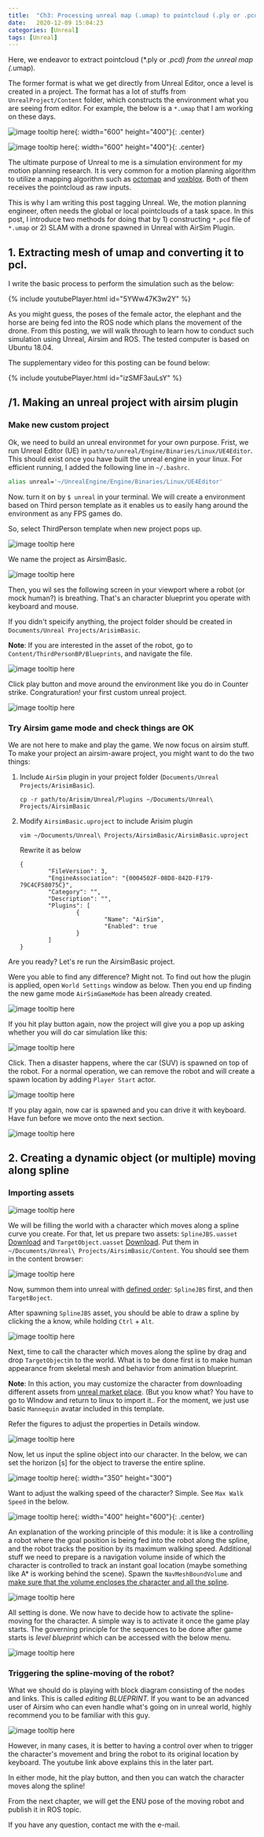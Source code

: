 ```yaml
---
title:  "Ch3: Processing unreal map (.umap) to pointcloud (.ply or .pcd)"
date:   2020-12-09 15:04:23
categories: [Unreal]
tags: [Unreal]
---
```


Here, we endeavor to extract pointcloud (*.ply or *.pcd) from  the unreal map (*.umap).

The former format is what we get directly from Unreal Editor, once a level is created in a project.   The format has a lot of stuffs from `UnrealProject/Content` folder, which constructs the environment  what you are seeing from editor.  For example, the below is a `*.umap` that I am working on these days. 

![image tooltip here](/images/ch3/factory1.png){: width="600" height="400"}{: .center} 

![image tooltip here](/images/ch3/factory2.png){: width="600" height="400"}{: .center} 

The ultimate purpose of Unreal to me is a simulation environment for my motion planning research. It is very common for a  motion planning algorithm to utilize a mapping algorithm such as [octomap](https://octomap.github.io/) and [voxblox](https://github.com/ethz-asl/voxblox).  Both of them receives the pointcloud as raw inputs. 

This is why I am writing this post tagging Unreal. We, the motion planning engineer, often needs the global or local  pointclouds of a task space. In this post, I introduce two methods for doing that by 1) constructing `*.pcd` file of `*.umap` or 2) SLAM with a drone spawned in Unreal with AirSim Plugin. 

## 1. Extracting mesh of umap and converting it to pcl.       



 







  

 





I write the basic process to perform the simulation such as the below: 

{% include youtubePlayer.html id="5YWw47K3w2Y" %}

As you might guess, the poses of the female actor, the elephant and the horse are being fed into the 
ROS node which plans the movement of the drone. From this posting, we will walk through to learn how to conduct such simulation using Unreal, Airsim and ROS. The tested computer is based on Ubuntu 18.04. 

The supplementary video for this posting can be found below:  

{% include youtubePlayer.html id="izSMF3auLsY" %}





## /1. Making an unreal project with airsim plugin 

### Make new custom project

Ok, we need to build an unreal environmet for your own purpose. Frist, we run Unreal Editor (UE) in `path/to/unreal/Engine/Binaries/Linux/UE4Editor`. This should  exist once you have built the unreal engine in your linux. For efficient running, I added the following line in `~/.bashrc`.

```bash
alias unreal='~/UnrealEngine/Engine/Binaries/Linux/UE4Editor'
```

Now. turn it on by `$ unreal` in your terminal. We will create a environment based on Third person template as it enables us to easily hang around the environment as any FPS games do.  

So, select ThirdPerson template when new project pops up. 

![image tooltip here](/images/ch1/s2.png)

We  name the project as AirsimBasic.

![image tooltip here](/images/ch1/s1.png)

Then, you wil ses the following screen in your viewport where a robot (or mock human?) is breathing. That's an character blueprint you operate with keyboard and mouse. 

If you didn't speicify anything, the project folder should be created in `Documents/Unreal Projects/ArisimBasic`. 

**Note**: If you are interested in the asset of the robot, go to `Content/ThirdPersonBP/Blueprints`, and navigate the file. 


![image tooltip here](/images/ch1/s4.png)

Click play button and move around the environment  like you do in Counter strike. Congraturation! your first custom unreal project. 

![image tooltip here](/images/ch1/s5.gif)


### Try Airsim game mode and check things are OK  

We are not here to make and play the game. We now focus on airsim stuff. To make your project an airsim-aware project,  you might want to do the two things: 

1. Include `AirSim` plugin in your project folder (`Documents/Unreal Projects/ArisimBasic`).

   ```
   cp -r path/to/Arisim/Unreal/Plugins ~/Documents/Unreal\ Projects/AirsimBasic 
   ```

2. Modify  `AirsimBasic.uproject`  to include Arisim plugin  

   ```
   vim ~/Documents/Unreal\ Projects/AirsimBasic/AirsimBasic.uproject 
   ```

   Rewrite it as  below 

   ```
   {
           "FileVersion": 3,
           "EngineAssociation": "{0004502F-08D8-842D-F179-79C4CF58075C}",
           "Category": "",
           "Description": "",
           "Plugins": [
                   {
                           "Name": "AirSim",
                           "Enabled": true
                   }
           ]
   }
   ```

Are you ready? Let's re run the AirsimBasic project. 

Were you able to find any difference? Might not. To find out how the plugin is applied, open `World Settings` window as below. Then you end up finding the new game mode `AirSimGameMode` has been already created. 

![image tooltip here](/images/ch1/s6.png)

If  you hit play button again, now the project will give you a pop up asking whether you will do car simulation like this: 

![image tooltip here](/images/ch1/s7.png)

Click. Then a disaster happens, where the car (SUV) is spawned on top of the robot. For a normal operation, we can remove the robot and will create a spawn location by adding `Player Start` actor.  

![image tooltip here](/images/ch1/s8.png)

If you play again, now car is spawned and you can drive it with keyboard. Have fun before we move onto the next section. 

![image tooltip here](/images/ch1/s9.png)





## 2. Creating a dynamic object (or multiple) moving along spline

### Importing assets  

![image tooltip here](/images/ch1/s10.gif)

We will be filling the world with a character which moves along a spline curve you create. For that, let us prepare two assets: `SplineJBS.uasset` [Download](https://drive.google.com/file/d/15kE-tTFQWk5zLIM3MB1FAX5Z2oT-9FkZ/view?usp=sharing) and `TargetObject.uasset` [Download](https://drive.google.com/file/d/1dSYwccKR_sq5WnCJZMUTsUkeXt6_ZI2_/view?usp=sharing). Put them in `~/Documents/Unreal\ Projects/AirsimBasic/Content`. You should see them in the content browser:

![image tooltip here](/images/ch1/s11.png) 

Now, summon them into unreal with <u>defined order</u>: `SplineJBS` first, and then `TargetBoject`.  

After spawning `SplineJBS` asset, you should be able to draw a spline by clicking the a know, while holding `Ctrl` + `Alt`. 

![image tooltip here](/images/ch1/s13.gif) 

Next, time to call the character which moves along the spline by drag and drop `TargetObject`in to the world. What is to be done first is to make human appearance from skeletal mesh and  behavior from animation blueprint. 

**Note**:  In this action, you may customize the character from downloading different assets from [unreal market place](https://www.unrealengine.com/marketplace/ko/store). (But you know what? You have to go to WIndow and return to linux to import it.. For the moment, we just use basic `Mannequin` avatar included in this template. 

Refer the figures to adjust the properties in Details window. 

![image tooltip here](/images/ch1/s14.png) 

Now, let us input the spline object into our character.  In the below, we can set the horizon [s] for the object to traverse the entire spline. 

![image tooltip here](/images/ch1/s15.png){: width="350" height="300"}

Want to adjust the walking speed of the character? Simple. See `Max Walk Speed` in the below. 




 ![image tooltip here](/images/ch1/s16.png){: width="400" height="600"}{: .center} 

An explanation of the working principle of this module: it is like a controlling a robot where the goal position is being fed into the robot along the spline, and the robot tracks the position by its maximum walking speed. Additional stuff we need to prepare is a navigation volume inside of which the character is controlled to track an instant goal location (maybe something like A* is working behind the scene). Spawn the `NavMeshBoundVolume` and <u>make sure that the volume encloses the character and all the spline</u>.

![image tooltip here](/images/ch1/s17.png)

All setting is done. We now have to decide how to activate the spline-moving for the character. A simple way is to activate it once the game play starts.  The governing principle for the sequences to be done after game starts  is  *level blueprint* which can be accessed with the below menu. 

  ![image tooltip here](/images/ch1/s18.png)



### Triggering the spline-moving of the robot?



What we should do is playing with block diagram consisting of the nodes and links. This is called *editing BLUEPRINT.*  If you want to be an advanced user of Airsim who can even handle what's going on in unreal world, highly recommend you to be familiar with this guy. 

  ![image tooltip here](/images/ch1/s19.gif)

However, in many cases, it is better to having a control over when to trigger the character's movement and bring the robot to its original location by keyboard. The youtube link above explains this in the later part. 

In either mode, hit the play button, and then you can watch the character moves along the spline!  

From the next chapter, we will get the ENU pose of the moving robot and publish it in ROS topic.   

If you have any question, contact me with the e-mail. 

   





